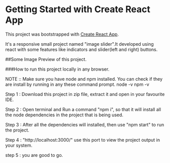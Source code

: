 # Getting Started with Create React App

This project was bootstrapped with [Create React App](https://github.com/facebook/create-react-app).

It's a responsive small project named "image slider".It developed using react with some features like indicators and slider(left and right) buttons.

##Some Image Preview of this project.

###How to run this project locally in any browser.

NOTE :: Make sure you have node and npm installed. You can check if they are install by running in any these command prompt. node -v npm -v

Step 1 : Download this project in zip file, extract it and open in your favourite IDE.

Step 2 : Open terminal and Run a command "npm i", so that it will install all the node dependencies in the project that is being used.

Step 3 : After all the dependencies will installed, then use "npm start" to run the project.

Step 4 : "http://localhost:3000/" use this port to view the project output in your system.

step 5 : you are good to go.



